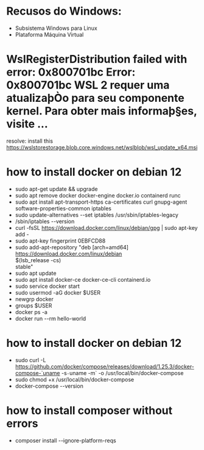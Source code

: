 # Recusos do Windows: 

- Subsistema Windows para Linux
- Plataforma Máquina Virtual
  
# WslRegisterDistribution failed with error: 0x800701bc Error: 0x800701bc WSL 2 requer uma atualizaþÒo para seu componente kernel. Para obter mais informaþ§es, visite ...

resolve: install this https://wslstorestorage.blob.core.windows.net/wslblob/wsl_update_x64.msi

# how to install docker on debian 12

* sudo apt-get update && upgrade
* sudo apt remove docker docker-engine docker.io containerd runc
* sudo apt install apt-transport-https  ca-certificates  curl gnupg-agent software-properties-common iptables
* sudo update-alternatives --set iptables /usr/sbin/iptables-legacy
* /sbin/iptables --version
* curl -fsSL https://download.docker.com/linux/debian/gpg | sudo apt-key add -
* sudo apt-key fingerprint 0EBFCD88
* sudo add-apt-repository    "deb [arch=amd64] https://download.docker.com/linux/debian \
   $(lsb_release -cs) \
   stable"
* sudo apt update
* sudo apt install docker-ce docker-ce-cli containerd.io
* sudo service docker start
* sudo usermod -aG docker $USER
* newgrp docker
* groups $USER
* docker ps -a
* docker run --rm hello-world

# how to install docker on debian 12
* sudo curl -L https://github.com/docker/compose/releases/download/1.25.3/docker-compose-`uname -s`-`uname -m` -o /usr/local/bin/docker-compose
* sudo chmod +x /usr/local/bin/docker-compose
* docker-compose --version

# how to install composer without errors
* composer install --ignore-platform-reqs

